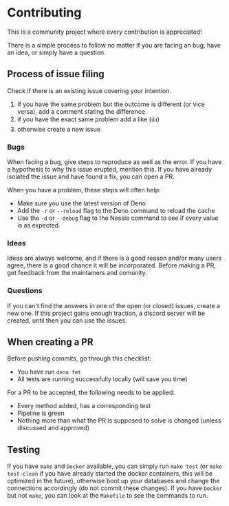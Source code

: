 # Contributing

This is a community project where every contribution is appreciated!

There is a simple process to follow no matter if you are facing an bug, have an
idea, or simply have a question.

## Process of issue filing

Check if there is an existing issue covering your intention.

1. if you have the same problem but the outcome is different (or vice versa),
   add a comment stating the difference
2. if you have the exact same problem add a like (:+1:)
3. otherwise create a new issue

### Bugs

When facing a bug, give steps to reproduce as well as the error. If you have a
hypothesis to why this issue erupted, mention this. If you have already isolated
the issue and have found a fix, you can open a PR.

When you have a problem, these steps will often help:

- Make sure you use the latest version of Deno
- Add the `-r` or `--reload` flag to the Deno command to reload the cache
- Use the `-d` or `--debug` flag to the Nessie command to see if every value is
  as expected.

### Ideas

Ideas are always welcome, and if there is a good reason and/or many users agree,
there is a good chance it will be incorporated. Before making a PR, get feedback
from the maintainers and comunity.

### Questions

If you can't find the answers in one of the open (or closed) issues, create a
new one. If this project gains enough traction, a discord server will be
created, until then you can use the issues.

## When creating a PR

Before pushing commits, go through this checklist:

- You have run `deno fmt`
- All tests are running successfully locally (will save you time)

For a PR to be accepted, the following needs to be applied:

- Every method added, has a corresponding test
- Pipeline is green
- Nothing more than what the PR is supposed to solve is changed (unless
  discussed and approved)

## Testing

If you have `make` and `Docker` available, you can simply run `make test` (or
`make test-clean` if you have already started the docker containers, this will
be optimized in the future), otherwise boot up your databases and change the
connections accordingly (do not commit these changes). If you have `Docker` but
not `make`, you can look at the `Makefile` to see the commands to run.
